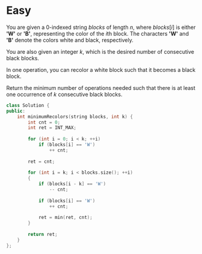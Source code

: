 # Easy

You are given a 0-indexed string $blocks$ of length $n$, where $blocks[i]$ is either **'W'** or **'B'**, representing the color of the $i$th block. The characters **'W'** and **'B'** denote the colors white and black, respectively.

You are also given an integer $k$, which is the desired number of consecutive black blocks.

In one operation, you can recolor a white block such that it becomes a black block.

Return the minimum number of operations needed such that there is at least one occurrence of $k$ consecutive black blocks.

```cpp
class Solution {
public:
    int minimumRecolors(string blocks, int k) {
        int cnt = 0;
        int ret = INT_MAX;
        
        for (int i = 0; i < k; ++i)
            if (blocks[i] == 'W')
                ++ cnt;
        
        ret = cnt;
        
        for (int i = k; i < blocks.size(); ++i)
        {
            if (blocks[i - k] == 'W')
                -- cnt;
            
            if (blocks[i] == 'W')
                ++ cnt;
            
            ret = min(ret, cnt);
        }
        
        return ret;
    }
};
```
